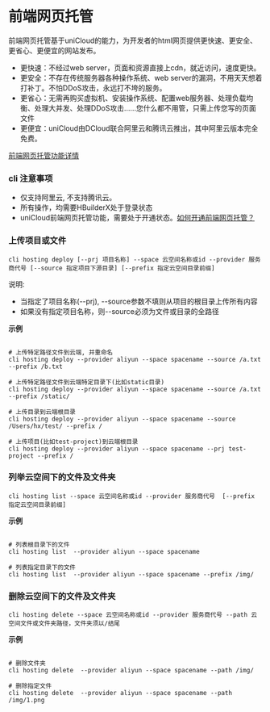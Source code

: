 # 前端网页托管

前端网页托管基于uniCloud的能力，为开发者的html网页提供更快速、更安全、更省心、更便宜的网站发布。

- 更快速：不经过web server，页面和资源直接上cdn，就近访问，速度更快。
- 更安全：不存在传统服务器各种操作系统、web server的漏洞，不用天天想着打补丁。不怕DDoS攻击，永远打不垮的服务。
- 更省心：无需再购买虚拟机、安装操作系统、配置web服务器、处理负载均衡、处理大并发、处理DDoS攻击......您什么都不用管，只需上传您写的页面文件
- 更便宜：uniCloud由DCloud联合阿里云和腾讯云推出，其中阿里云版本完全免费。

[前端网页托管功能详情](https://uniapp.dcloud.io/uniCloud/hosting)


### cli 注意事项

- 仅支持阿里云, 不支持腾讯云。
- 所有操作，均需要HBuilderX处于登录状态
- uniCloud前端网页托管功能，需要处于开通状态。[如何开通前端网页托管？](https://uniapp.dcloud.io/uniCloud/hosting?id=%e5%bc%80%e9%80%9a)

### 上传项目或文件

```shell
cli hosting deploy [--prj 项目名称] --space 云空间名称或id --provider 服务商代号 [--source 指定项目下源目录] [--prefix 指定云空间目录前缀]
```

说明:

- 当指定了项目名称(--prj), --source参数不填则从项目的根目录上传所有内容
- 如果没有指定项目名称，则--source必须为文件或目录的全路径

**示例**

```shell

# 上传特定路径文件到云端, 并重命名
cli hosting deploy --provider aliyun --space spacename --source /a.txt --prefix /b.txt

# 上传特定路径文件到云端特定目录下(比如static目录)
cli hosting deploy --provider aliyun --space spacename --source /a.txt --prefix /static/

# 上传目录到云端根目录
cli hosting deploy --provider aliyun --space spacename --source /Users/hx/test/ --prefix /

# 上传项目(比如test-project)到云端根目录
cli hosting deploy --provider aliyun --space spacename --prj test-project --prefix /

```

### 列举云空间下的文件及文件夹

```shell
cli hosting list --space 云空间名称或id --provider 服务商代号  [--prefix 指定云空间目录前缀]
```

**示例**

```shell

# 列表根目录下的文件
cli hosting list  --provider aliyun --space spacename

# 列表指定目录下的文件
cli hosting list  --provider aliyun --space spacename --prefix /img/
```

### 删除云空间下的文件及文件夹

```shell
cli hosting delete --space 云空间名称或id --provider 服务商代号 --path 云空间文件或文件夹路径，文件夹须以/结尾
```

**示例**

```shell

# 删除文件夹
cli hosting delete  --provider aliyun --space spacename --path /img/

# 删除指定文件
cli hosting delete  --provider aliyun --space spacename --path /img/1.png
```